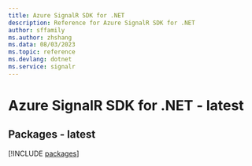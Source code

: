 ```yaml
---
title: Azure SignalR SDK for .NET
description: Reference for Azure SignalR SDK for .NET
author: sffamily
ms.author: zhshang
ms.data: 08/03/2023
ms.topic: reference
ms.devlang: dotnet
ms.service: signalr
---
```

# Azure SignalR SDK for .NET - latest
## Packages - latest
[!INCLUDE [packages](signalr-index.md)]